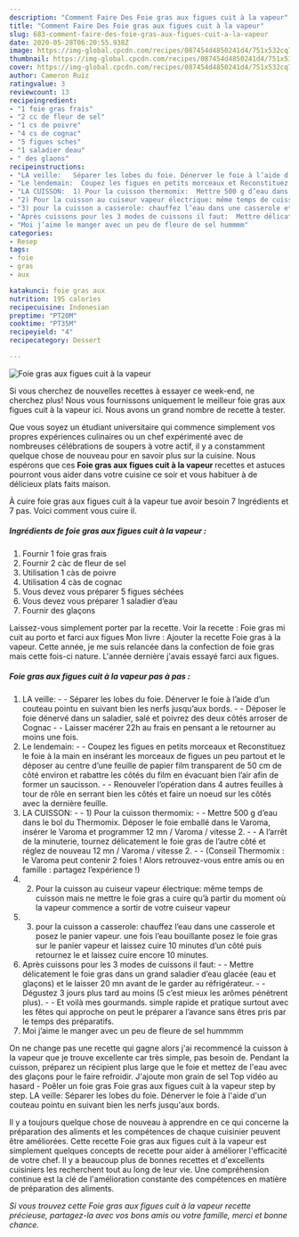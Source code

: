 ```yaml
---
description: "Comment Faire Des Foie gras aux figues cuit à la vapeur"
title: "Comment Faire Des Foie gras aux figues cuit à la vapeur"
slug: 683-comment-faire-des-foie-gras-aux-figues-cuit-a-la-vapeur
date: 2020-05-28T06:20:55.938Z
image: https://img-global.cpcdn.com/recipes/087454d4850241d4/751x532cq70/foie-gras-aux-figues-cuit-a-la-vapeur-photo-principale-de-la-recette.jpg
thumbnail: https://img-global.cpcdn.com/recipes/087454d4850241d4/751x532cq70/foie-gras-aux-figues-cuit-a-la-vapeur-photo-principale-de-la-recette.jpg
cover: https://img-global.cpcdn.com/recipes/087454d4850241d4/751x532cq70/foie-gras-aux-figues-cuit-a-la-vapeur-photo-principale-de-la-recette.jpg
author: Cameron Ruiz
ratingvalue: 3
reviewcount: 13
recipeingredient:
- "1 foie gras frais"
- "2 cc de fleur de sel"
- "1 cs de poivre"
- "4 cs de cognac"
- "5 figues sches"
- "1 saladier deau"
- " des glaons"
recipeinstructions:
- "LA veille:   Séparer les lobes du foie. Dénerver le foie à l’aide d’un couteau pointu en suivant bien les nerfs jusqu’aux bords.  Déposer le foie dénervé dans un saladier, salé et poivrez des deux côtés arroser de Cognac   Laisser macérer 22h au frais en pensant a le retourner au moins une fois."
- "Le lendemain:  Coupez les figues en petits morceaux et Reconstituez le foie à la main en insérant les morceaux de figues un peu partout et le déposer au centre d’une feuille de papier film transparent de 50 cm de côté environ et rabattre les côtés du film en évacuant bien l’air afin de former un saucisson.  Renouveler l’opération dans 4 autres feuilles à tour de rôle en serrant bien les côtés et faire un noeud sur les côtés avec la dernière feuille."
- "LA CUISSON:  1) Pour la cuisson thermomix:  Mettre 500 g d’eau dans le bol du Thermomix. Déposer le foie emballé dans le Varoma, insérer le Varoma et programmer 12 mn / Varoma / vitesse 2.  A l’arrêt de la minuterie, tournez délicatement le foie gras de l’autre côté et réglez de nouveau 12 mn / Varoma / vitesse 2.  (Conseil Thermomix : le Varoma peut contenir 2 foies ! Alors retrouvez-vous entre amis ou en famille : partagez l’expérience !)"
- "2) Pour la cuisson au cuiseur vapeur électrique: même temps de cuisson mais ne mettre le foie gras a cuire qu’à partir du moment où la vapeur commence a sortir de votre cuiseur vapeur"
- "3) pour la cuisson a casserole: chauffez l’eau dans une casserole et posez le panier vapeur. une fois l’eau bouillante posez le foie gras sur le panier vapeur et laissez cuire 10 minutes d’un côté puis retournez le et laissez cuire encore 10 minutes."
- "Après cuissons pour les 3 modes de cuissons il faut:  Mettre délicatement le foie gras dans un grand saladier d’eau glacée (eau et glaçons) et le laisser 20 mn avant de le garder au réfrigérateur.  Dégustez 3 jours plus tard au moins (5 c’est mieux les arômes pénètrent plus).  Et voilà mes gourmands. simple rapide et pratique surtout avec les fêtes qui approche on peut le préparer a l’avance sans êtres pris par le temps des préparatifs."
- "Moi j’aime le manger avec un peu de fleure de sel hummmm"
categories:
- Resep
tags:
- foie
- gras
- aux

katakunci: foie gras aux 
nutrition: 195 calories
recipecuisine: Indonesian
preptime: "PT20M"
cooktime: "PT35M"
recipeyield: "4"
recipecategory: Dessert

---
```



![Foie gras aux figues cuit à la vapeur](https://img-global.cpcdn.com/recipes/087454d4850241d4/751x532cq70/foie-gras-aux-figues-cuit-a-la-vapeur-photo-principale-de-la-recette.jpg)

Si vous cherchez de nouvelles recettes à essayer ce week-end, ne cherchez plus! Nous vous fournissons uniquement le meilleur foie gras aux figues cuit à la vapeur ici. Nous avons un grand nombre de recette à tester.

Que vous soyez un étudiant universitaire qui commence simplement vos propres expériences culinaires ou un chef expérimenté avec de nombreuses célébrations de soupers à votre actif, il y a constamment quelque chose de nouveau pour en savoir plus sur la cuisine. Nous espérons que ces <strong> Foie gras aux figues cuit à la vapeur </strong> recettes et astuces pourront vous aider dans votre cuisine ce soir et vous habituer à de délicieux plats faits maison.

<!--inarticleads1-->

À cuire foie gras aux figues cuit à la vapeur tue avoir besoin 7 Ingrédients et 7 pas. Voici comment vous cuire il.

##### Ingrédients de foie gras aux figues cuit à la vapeur :

1. Fournir 1 foie gras frais
1. Fournir 2 càc de fleur de sel
1. Utilisation 1 càs de poivre
1. Utilisation 4 càs de cognac
1. Vous devez vous préparer 5 figues séchées
1. Vous devez vous préparer 1 saladier d’eau
1. Fournir  des glaçons


Laissez-vous simplement porter par la recette. Voir la recette : Foie gras mi cuit au porto et farci aux figues Mon livre : Ajouter la recette Foie gras à la vapeur. Cette année, je me suis relancée dans la confection de foie gras mais cette fois-ci nature. L&#39;année dernière j&#39;avais essayé farci aux figues. 

<!--inarticleads2-->

##### Foie gras aux figues cuit à la vapeur pas à pas :

1. LA veille:  -  - Séparer les lobes du foie. Dénerver le foie à l’aide d’un couteau pointu en suivant bien les nerfs jusqu’aux bords. -  - Déposer le foie dénervé dans un saladier, salé et poivrez des deux côtés arroser de Cognac  -  - Laisser macérer 22h au frais en pensant a le retourner au moins une fois.
1. Le lendemain: -  - Coupez les figues en petits morceaux et Reconstituez le foie à la main en insérant les morceaux de figues un peu partout et le déposer au centre d’une feuille de papier film transparent de 50 cm de côté environ et rabattre les côtés du film en évacuant bien l’air afin de former un saucisson. -  - Renouveler l’opération dans 4 autres feuilles à tour de rôle en serrant bien les côtés et faire un noeud sur les côtés avec la dernière feuille.
1. LA CUISSON: -  - 1) Pour la cuisson thermomix: -  - Mettre 500 g d’eau dans le bol du Thermomix. Déposer le foie emballé dans le Varoma, insérer le Varoma et programmer 12 mn / Varoma / vitesse 2. -  - A l’arrêt de la minuterie, tournez délicatement le foie gras de l’autre côté et réglez de nouveau 12 mn / Varoma / vitesse 2. -  - (Conseil Thermomix : le Varoma peut contenir 2 foies ! Alors retrouvez-vous entre amis ou en famille : partagez l’expérience !)
1. 2) Pour la cuisson au cuiseur vapeur électrique: même temps de cuisson mais ne mettre le foie gras a cuire qu’à partir du moment où la vapeur commence a sortir de votre cuiseur vapeur
1. 3) pour la cuisson a casserole: chauffez l’eau dans une casserole et posez le panier vapeur. une fois l’eau bouillante posez le foie gras sur le panier vapeur et laissez cuire 10 minutes d’un côté puis retournez le et laissez cuire encore 10 minutes.
1. Après cuissons pour les 3 modes de cuissons il faut: -  - Mettre délicatement le foie gras dans un grand saladier d’eau glacée (eau et glaçons) et le laisser 20 mn avant de le garder au réfrigérateur. -  - Dégustez 3 jours plus tard au moins (5 c’est mieux les arômes pénètrent plus). -  - Et voilà mes gourmands. simple rapide et pratique surtout avec les fêtes qui approche on peut le préparer a l’avance sans êtres pris par le temps des préparatifs.
1. Moi j’aime le manger avec un peu de fleure de sel hummmm


On ne change pas une recette qui gagne alors j&#39;ai recommencé la cuisson à la vapeur que je trouve excellente car très simple, pas besoin de. Pendant la cuisson, préparez un récipient plus large que le foie et mettez de l&#39;eau avec des glaçons pour le faire refroidir. J&#39;ajoute mon grain de sel Top vidéo au hasard - Poêler un foie gras Foie gras aux figues cuit à la vapeur step by step. LA veille: Séparer les lobes du foie. Dénerver le foie à l&#39;aide d&#39;un couteau pointu en suivant bien les nerfs jusqu&#39;aux bords. 

<!--inarticleads1-->

<p>
Il y a toujours quelque chose de nouveau à apprendre en ce qui concerne la préparation des aliments et les compétences de chaque cuisinier peuvent être améliorées. Cette recette Foie gras aux figues cuit à la vapeur est simplement quelques concepts de recette pour aider à améliorer l'efficacité de votre chef. Il y a beaucoup plus de bonnes recettes et d'excellents cuisiniers les recherchent tout au long de leur vie. Une compréhension continue est la clé de l'amélioration constante des compétences en matière de préparation des aliments.
</p>

<p>
<i>Si vous trouvez cette Foie gras aux figues cuit à la vapeur recette précieuse, partagez-la avec vos bons amis ou votre famille, merci et bonne chance.</i>
</p>

